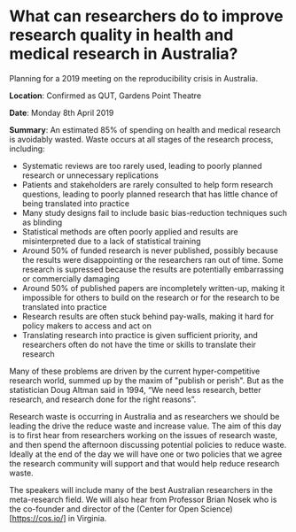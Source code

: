# What can researchers do to improve research quality in health and medical research in Australia?
Planning for a 2019 meeting on the reproducibility crisis in Australia.

**Location**:
Confirmed as QUT, Gardens Point Theatre

**Date**:
Monday 8th April 2019

**Summary**: 
An estimated 85% of spending on health and medical research is avoidably wasted. Waste occurs at all stages of the research process, including:
* Systematic reviews are too rarely used, leading to poorly planned research or unnecessary replications
* Patients and stakeholders are rarely consulted to help form research questions, leading to poorly planned research that has little chance of being translated into practice
* Many study designs fail to include basic bias-reduction techniques such as blinding
* Statistical methods are often poorly applied and results are misinterpreted due to a lack of statistical training 
* Around 50% of funded research is never published, possibly because the results were disappointing or the researchers ran out of time. Some research is supressed because the results are potentially embarrassing or commercially damaging
* Around 50% of published papers are incompletely written-up, making it impossible for others to build on the research or for the research to be translated into practice
* Research results are often stuck behind pay-walls, making it hard for policy makers to access and act on
* Translating research into practice is given sufficient priority, and researchers often do not have the time or skills to translate their research

Many of these problems are driven by the current hyper-competitive research world, summed up by the maxim of "publish or perish". But as the statistician Doug Altman said in 1994, “We need less research, better research, and research done for the right reasons”.

Research waste is occurring in Australia and as researchers we should be leading the drive the reduce waste and increase value. The aim of this day is to first hear from researchers working on the issues of research waste, and then spend the afternoon discussing potential policies to reduce waste. Ideally at the end of the day we will have one or two policies that we agree the research community will support and that would help reduce research waste. 

The speakers will include many of the best Australian researchers in the meta-research field. We will also hear from Professor Brian Nosek who is the co-founder and director of the (Center for Open Science)[https://cos.io/] in Virginia.
